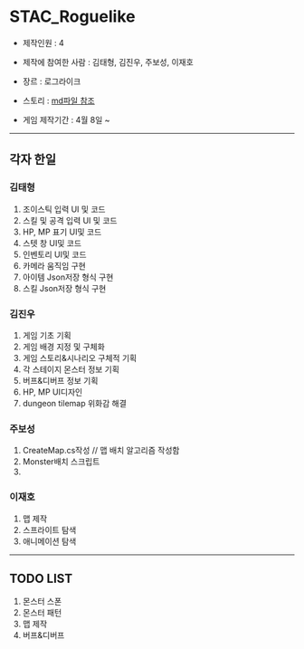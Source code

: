 ﻿# STAC_Roguelike

- 제작인원 : 4

- 제작에 참여한 사람 : 김태형, 김진우, 주보성, 이재호

- 장르 : 로그라이크

- 스토리 : [md파일 참조](https://github.com/Hulkstd/STAC_Roguelike/blob/master/%EC%8A%A4%ED%86%A0%EB%A6%AC.md)

- 게임 제작기간 : 4월 8일 ~

------------------------

## 각자 한일

### 김태형
1. 조이스틱 입력 UI 및 코드 
2. 스킬 및 공격 입력 UI 및 코드
3. HP, MP 표기 UI및 코드
4. 스텟 창 UI및 코드
5. 인벤토리 UI및 코드
6. 카메라 움직임 구현
7. 아이템 Json저장 형식 구현
8. 스킬 Json저장 형식 구현

### 김진우
1. 게임 기초 기획
2. 게임 배경 지정 및 구체화
3. 게임 스토리&시나리오 구체적 기획
4. 각 스테이지 몬스터 정보 기획
5. 버프&디버프 정보 기획
6. HP, MP UI디자인
7. dungeon tilemap 위화감 해결

### 주보성
1. CreateMap.cs작성 // 맵 배치 알고리즘 작성함
2. Monster배치 스크립트 
3. 

### 이재호
1. 맵 제작
2. 스프라이트 탐색 
3. 애니메이션 탐색

------------------

## TODO LIST

1. 몬스터 스폰 
2. 몬스터 패턴
3. 맵 제작
4. 버프&디버프
